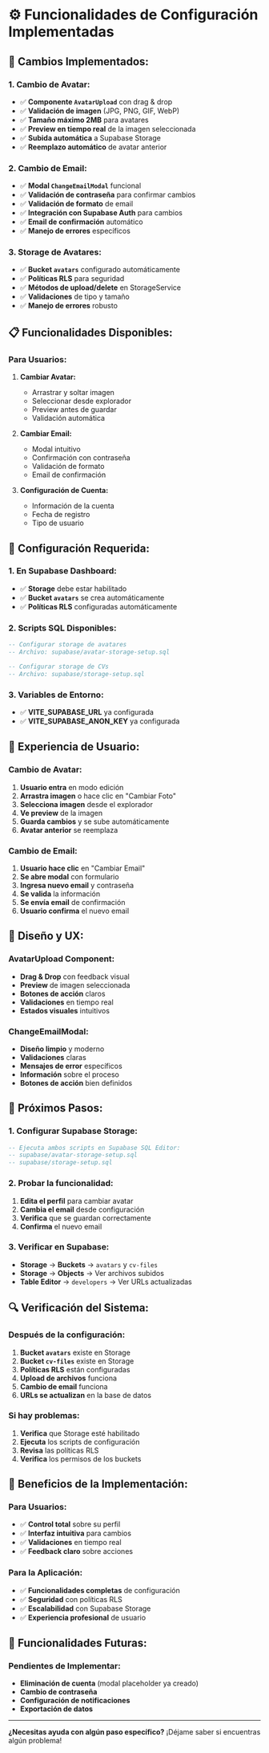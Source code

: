 # ⚙️ Funcionalidades de Configuración Implementadas

## 🎯 **Cambios Implementados:**

### **1. Cambio de Avatar:**

- ✅ **Componente `AvatarUpload`** con drag & drop
- ✅ **Validación de imagen** (JPG, PNG, GIF, WebP)
- ✅ **Tamaño máximo 2MB** para avatares
- ✅ **Preview en tiempo real** de la imagen seleccionada
- ✅ **Subida automática** a Supabase Storage
- ✅ **Reemplazo automático** de avatar anterior

### **2. Cambio de Email:**

- ✅ **Modal `ChangeEmailModal`** funcional
- ✅ **Validación de contraseña** para confirmar cambios
- ✅ **Validación de formato** de email
- ✅ **Integración con Supabase Auth** para cambios
- ✅ **Email de confirmación** automático
- ✅ **Manejo de errores** específicos

### **3. Storage de Avatares:**

- ✅ **Bucket `avatars`** configurado automáticamente
- ✅ **Políticas RLS** para seguridad
- ✅ **Métodos de upload/delete** en StorageService
- ✅ **Validaciones** de tipo y tamaño
- ✅ **Manejo de errores** robusto

## 📋 **Funcionalidades Disponibles:**

### **Para Usuarios:**

1. **Cambiar Avatar:**

   - Arrastrar y soltar imagen
   - Seleccionar desde explorador
   - Preview antes de guardar
   - Validación automática

2. **Cambiar Email:**

   - Modal intuitivo
   - Confirmación con contraseña
   - Validación de formato
   - Email de confirmación

3. **Configuración de Cuenta:**
   - Información de la cuenta
   - Fecha de registro
   - Tipo de usuario

## 🔧 **Configuración Requerida:**

### **1. En Supabase Dashboard:**

- ✅ **Storage** debe estar habilitado
- ✅ **Bucket `avatars`** se crea automáticamente
- ✅ **Políticas RLS** configuradas automáticamente

### **2. Scripts SQL Disponibles:**

```sql
-- Configurar storage de avatares
-- Archivo: supabase/avatar-storage-setup.sql

-- Configurar storage de CVs
-- Archivo: supabase/storage-setup.sql
```

### **3. Variables de Entorno:**

- ✅ **VITE_SUPABASE_URL** ya configurada
- ✅ **VITE_SUPABASE_ANON_KEY** ya configurada

## 📱 **Experiencia de Usuario:**

### **Cambio de Avatar:**

1. **Usuario entra** en modo edición
2. **Arrastra imagen** o hace clic en "Cambiar Foto"
3. **Selecciona imagen** desde el explorador
4. **Ve preview** de la imagen
5. **Guarda cambios** y se sube automáticamente
6. **Avatar anterior** se reemplaza

### **Cambio de Email:**

1. **Usuario hace clic** en "Cambiar Email"
2. **Se abre modal** con formulario
3. **Ingresa nuevo email** y contraseña
4. **Se valida** la información
5. **Se envía email** de confirmación
6. **Usuario confirma** el nuevo email

## 🎨 **Diseño y UX:**

### **AvatarUpload Component:**

- **Drag & Drop** con feedback visual
- **Preview** de imagen seleccionada
- **Botones de acción** claros
- **Validaciones** en tiempo real
- **Estados visuales** intuitivos

### **ChangeEmailModal:**

- **Diseño limpio** y moderno
- **Validaciones** claras
- **Mensajes de error** específicos
- **Información** sobre el proceso
- **Botones de acción** bien definidos

## 🚀 **Próximos Pasos:**

### **1. Configurar Supabase Storage:**

```sql
-- Ejecuta ambos scripts en Supabase SQL Editor:
-- supabase/avatar-storage-setup.sql
-- supabase/storage-setup.sql
```

### **2. Probar la funcionalidad:**

1. **Edita el perfil** para cambiar avatar
2. **Cambia el email** desde configuración
3. **Verifica** que se guardan correctamente
4. **Confirma** el nuevo email

### **3. Verificar en Supabase:**

- **Storage** → **Buckets** → `avatars` y `cv-files`
- **Storage** → **Objects** → Ver archivos subidos
- **Table Editor** → `developers` → Ver URLs actualizadas

## 🔍 **Verificación del Sistema:**

### **Después de la configuración:**

1. **Bucket `avatars`** existe en Storage
2. **Bucket `cv-files`** existe en Storage
3. **Políticas RLS** están configuradas
4. **Upload de archivos** funciona
5. **Cambio de email** funciona
6. **URLs se actualizan** en la base de datos

### **Si hay problemas:**

1. **Verifica** que Storage esté habilitado
2. **Ejecuta** los scripts de configuración
3. **Revisa** las políticas RLS
4. **Verifica** los permisos de los buckets

## 🎯 **Beneficios de la Implementación:**

### **Para Usuarios:**

- ✅ **Control total** sobre su perfil
- ✅ **Interfaz intuitiva** para cambios
- ✅ **Validaciones** en tiempo real
- ✅ **Feedback claro** sobre acciones

### **Para la Aplicación:**

- ✅ **Funcionalidades completas** de configuración
- ✅ **Seguridad** con políticas RLS
- ✅ **Escalabilidad** con Supabase Storage
- ✅ **Experiencia profesional** de usuario

## 🔮 **Funcionalidades Futuras:**

### **Pendientes de Implementar:**

- **Eliminación de cuenta** (modal placeholder ya creado)
- **Cambio de contraseña**
- **Configuración de notificaciones**
- **Exportación de datos**

---

**¿Necesitas ayuda con algún paso específico?** ¡Déjame saber si encuentras algún problema!
